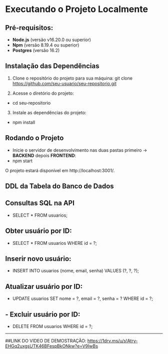 
# Executando o Projeto Localmente

## Pré-requisitos:

- **Node.js** (versão v16.20.0 ou superior)
- **Npm** (versão 8.19.4 ou superior)
- **Postgres** (versão 16.2)

## Instalação das Dependências

1. Clone o repositório do projeto para sua máquina: git clone https://github.com/seu-usuario/seu-repositorio.git

2. Acesse o diretório do projeto:
- cd seu-repositorio

3. Instale as dependências do projeto:
- npm install


## Rodando o Projeto

- Inicie o servidor de desenvolvimento nas duas pastas primeiro -> **BACKEND** depois **FRONTEND**:
- npm start

O projeto estará disponível em http://localhost:3001/.

## DDL da Tabela do Banco de Dados

## Consultas SQL na API

- SELECT * FROM usuarios;

## Obter usuário por ID:

- SELECT * FROM usuarios WHERE id = ?;

## Inserir novo usuário:

- INSERT INTO usuarios (nome, email, senha) VALUES (?, ?, ?);

## Atualizar usuário por ID:

- UPDATE usuarios SET nome = ?, email = ?, senha = ? WHERE id = ?;

## - Excluir usuário por ID:

- DELETE FROM usuarios WHERE id = ?;

-----------------------------------------------------------

##LINK DO VIDEO DE DEMOSTRAÇÃO: https://1drv.ms/u/s!Atry-EHGq2uxgsUTK46BFespBkONkw?e=V9IwBs 




